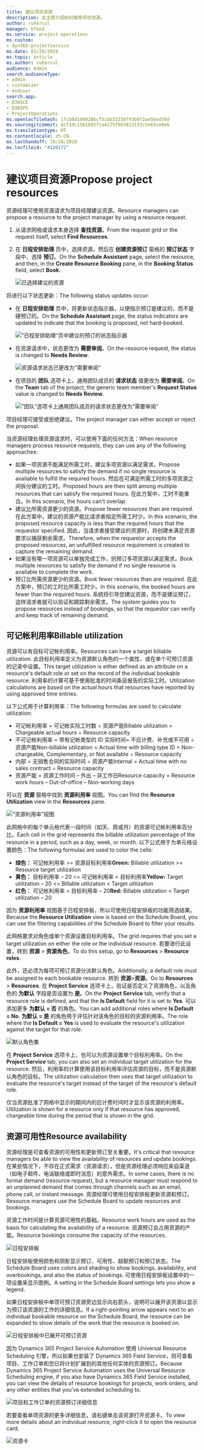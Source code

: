 ```yaml
---
title: 建议项目资源
description: 此主题介绍如何推荐项目资源。
author: ruhercul
manager: kfend
ms.service: project-operations
ms.custom:
- dyn365-projectservice
ms.date: 03/28/2019
ms.topic: article
ms.author: ruhercul
audience: Admin
search.audienceType:
- admin
- customizer
- enduser
search.app:
- D365CE
- D365PS
- ProjectOperations
ms.openlocfilehash: 1fcb8d1d40286cf5cbb23338f93b072ae5bed70d
ms.sourcegitcommit: 4cf1dc1561b92fca4175f0b3813133c5e63ce8e6
ms.translationtype: HT
ms.contentlocale: zh-CN
ms.lasthandoff: 10/28/2020
ms.locfileid: "4120172"
---
```

# <a name="propose-project-resources"></a><span data-ttu-id="5bbb6-103">建议项目资源</span><span class="sxs-lookup"><span data-stu-id="5bbb6-103">Propose project resources</span></span>

<span data-ttu-id="5bbb6-104">资源经理可使用资源请求为项目经理建议资源。</span><span class="sxs-lookup"><span data-stu-id="5bbb6-104">Resource managers can propose a resource to the project manager by using a resource request.</span></span>

1. <span data-ttu-id="5bbb6-105">从请求网格或请求本身选择 **查找资源**。</span><span class="sxs-lookup"><span data-stu-id="5bbb6-105">From the request grid or the request itself, select **Find Resources**.</span></span>
2. <span data-ttu-id="5bbb6-106">在 **日程安排助理** 页中，选择资源，然后在 **创建资源预订** 窗格的 **预订状态** 字段中，选择 **预订**。</span><span class="sxs-lookup"><span data-stu-id="5bbb6-106">On the **Schedule Assistant** page, select the resource, and then, in the **Create Resource Booking** pane, in the **Booking Status** field, select **Book**.</span></span>

    ![已选择建议的资源](media/Resource-Management-image62.png)

<span data-ttu-id="5bbb6-108">将进行以下状态更新：</span><span class="sxs-lookup"><span data-stu-id="5bbb6-108">The following status updates occur:</span></span>

- <span data-ttu-id="5bbb6-109">在 **日程安排助理** 页中，将更新状态指示器，以便指示预订是建议的，而不是硬预订的。</span><span class="sxs-lookup"><span data-stu-id="5bbb6-109">On the **Schedule Assistant** page, the status indicators are updated to indicate that the booking is proposed, not hard-booked.</span></span>

    ![”日程安排助理“页中建议的预订的状态指示器](media/Resource-Management-image63.png)

- <span data-ttu-id="5bbb6-111">在资源请求中，状态更改为 **需要审阅**。</span><span class="sxs-lookup"><span data-stu-id="5bbb6-111">On the resource request, the status is changed to **Needs Review**.</span></span>

    ![资源请求状态已更改为”需要审阅“](media/Resource-Management-image64.png)

- <span data-ttu-id="5bbb6-113">在项目的 **团队** 选项卡上，通用团队成员的 **请求状态** 值更改为 **需要审阅**。</span><span class="sxs-lookup"><span data-stu-id="5bbb6-113">On the **Team** tab of the project, the generic team member's **Request Status** value is changed to **Needs Review**.</span></span>

    ![”团队“选项卡上通用团队成员的请求状态更改为”需要审阅“](media/Resource-Management-image48.png)

<span data-ttu-id="5bbb6-115">项目经理可接受或拒绝建议。</span><span class="sxs-lookup"><span data-stu-id="5bbb6-115">The project manager can either accept or reject the proposal.</span></span>

<span data-ttu-id="5bbb6-116">当资源经理处理资源请求时，可以使用下面的任何方法：</span><span class="sxs-lookup"><span data-stu-id="5bbb6-116">When resource managers process resource requests, they can use any of the following approaches:</span></span>

- <span data-ttu-id="5bbb6-117">如果一项资源不能满足所需工时，建议多项资源以满足需求。</span><span class="sxs-lookup"><span data-stu-id="5bbb6-117">Propose multiple resources to satisfy the demand if no single resource is available to fulfill the required hours.</span></span> <span data-ttu-id="5bbb6-118">然后在可满足所需工时的多项资源之间拆分建议的工时。</span><span class="sxs-lookup"><span data-stu-id="5bbb6-118">Proposed hours are then split among multiple resources that can satisfy the required hours.</span></span> <span data-ttu-id="5bbb6-119">在此方案中，工时不能重合。</span><span class="sxs-lookup"><span data-stu-id="5bbb6-119">In this scenario, the hours can't overlap.</span></span>
- <span data-ttu-id="5bbb6-120">建议比所需资源更少的资源。</span><span class="sxs-lookup"><span data-stu-id="5bbb6-120">Propose fewer resources than are required.</span></span> <span data-ttu-id="5bbb6-121">在此方案中，建议的资源产能比请求者指定所需工时少。</span><span class="sxs-lookup"><span data-stu-id="5bbb6-121">In this scenario, the proposed resource capacity is less than the required hours that the requestor specified.</span></span> <span data-ttu-id="5bbb6-122">因此，当请求者接受建议的资源时，将创建未满足资源要求以捕获剩余需求。</span><span class="sxs-lookup"><span data-stu-id="5bbb6-122">Therefore, when the requestor accepts the proposed resources, an unfulfilled resource requirement is created to capture the remaining demand.</span></span>
- <span data-ttu-id="5bbb6-123">如果没有哪一项资源可以单独完成工作，则预订多项资源以满足需求。</span><span class="sxs-lookup"><span data-stu-id="5bbb6-123">Book multiple resources to satisfy the demand if no single resource is available to complete the work.</span></span>
- <span data-ttu-id="5bbb6-124">预订比所需资源更少的资源。</span><span class="sxs-lookup"><span data-stu-id="5bbb6-124">Book fewer resources than are required.</span></span> <span data-ttu-id="5bbb6-125">在此方案中，预订的工时比所需工时少。</span><span class="sxs-lookup"><span data-stu-id="5bbb6-125">In this scenario, the booked hours are fewer than the required hours.</span></span> <span data-ttu-id="5bbb6-126">系统将引导您建议资源，而不是建议预订，这样请求者就可以验证和跟踪剩余需求。</span><span class="sxs-lookup"><span data-stu-id="5bbb6-126">The system guides you to propose resources instead of bookings, so that the requestor can verify and keep track of remaining demand.</span></span>

## <a name="billable-utilization"></a><span data-ttu-id="5bbb6-127">可记帐利用率</span><span class="sxs-lookup"><span data-stu-id="5bbb6-127">Billable utilization</span></span>

<span data-ttu-id="5bbb6-128">资源可以有目标可记帐利用率。</span><span class="sxs-lookup"><span data-stu-id="5bbb6-128">Resources can have a target billable utilization.</span></span> <span data-ttu-id="5bbb6-129">此目标利用率定义为资源默认角色的一个属性，或在单个可预订资源的记录中设置。</span><span class="sxs-lookup"><span data-stu-id="5bbb6-129">This target utilization is either defined as an attribute on a resource's default role or set on the record of the individual bookable resource.</span></span> <span data-ttu-id="5bbb6-130">利用率的计算可基于使用批准的时间条目报告的实际工时。</span><span class="sxs-lookup"><span data-stu-id="5bbb6-130">Utilization calculations are based on the actual hours that resources have reported by using approved time entries.</span></span>

<span data-ttu-id="5bbb6-131">以下公式用于计算利用率：</span><span class="sxs-lookup"><span data-stu-id="5bbb6-131">The following formulas are used to calculate utilization:</span></span>

- <span data-ttu-id="5bbb6-132">可记帐利用率 = 可记帐实际工时数 ÷ 资源产能</span><span class="sxs-lookup"><span data-stu-id="5bbb6-132">Billable utilization = Chargeable actual hours ÷ Resource capacity</span></span>
- <span data-ttu-id="5bbb6-133">不可记帐利用率 = 带有记帐类型的 ID 实际时间= 不应计费、补充或不可用 ÷ 资源产能</span><span class="sxs-lookup"><span data-stu-id="5bbb6-133">Non-billable utilization = Actual time with billing type ID = Non-chargeable, Complementary, or Not available ÷ Resource capacity</span></span>
- <span data-ttu-id="5bbb6-134">内部 = 无销售合同的实际时间 ÷ 资源产能</span><span class="sxs-lookup"><span data-stu-id="5bbb6-134">Internal = Actual time with no sales contract ÷ Resource capacity</span></span>
- <span data-ttu-id="5bbb6-135">资源产能 = 资源工作时间 – 外出 – 非工作日</span><span class="sxs-lookup"><span data-stu-id="5bbb6-135">Resource capacity = Resource work hours – Out-of-office – Non-working days</span></span>

<span data-ttu-id="5bbb6-136">可以在 **资源** 窗格中找到 **资源利用率** 视图。</span><span class="sxs-lookup"><span data-stu-id="5bbb6-136">You can find the **Resource Utilization** view in the **Resources** pane.</span></span>

![“资源利用率”视图](media/Resource-Management-image65.png)

<span data-ttu-id="5bbb6-138">此网格中的每个单元格代表一段时间（如天、周或月）的资源可记帐利用率百分比。</span><span class="sxs-lookup"><span data-stu-id="5bbb6-138">Each cell in the grid represents the billable utilization percentage of the resource in a period, such as a day, week, or month.</span></span> <span data-ttu-id="5bbb6-139">以下公式用于为单元格设置颜色：</span><span class="sxs-lookup"><span data-stu-id="5bbb6-139">The following formulas are used to color the cells:</span></span>

- <span data-ttu-id="5bbb6-140">**绿色：** 可记帐利用率 \>= 资源目标利用率</span><span class="sxs-lookup"><span data-stu-id="5bbb6-140">**Green:** Billable utilization \>= Resource target utilization</span></span>
- <span data-ttu-id="5bbb6-141">**黄色：** 目标利用率 – 20 \<= 可记帐利用率 \< 目标利用率</span><span class="sxs-lookup"><span data-stu-id="5bbb6-141">**Yellow:** Target utilization – 20 \<= Billable utilization \< Target utilization</span></span>
- <span data-ttu-id="5bbb6-142">**红色：** 可记帐利用率 \< 目标利用率 – 20</span><span class="sxs-lookup"><span data-stu-id="5bbb6-142">**Red:** Billable utilization \< Target utilization – 20</span></span>

<span data-ttu-id="5bbb6-143">因为 **资源利用率** 视图基于日程安排板，所以可使用日程安排板的功能筛选结果。</span><span class="sxs-lookup"><span data-stu-id="5bbb6-143">Because the **Resource Utilization** view is based on the Schedule Board, you can use the filtering capabilities of the Schedule Board to filter your results.</span></span>

<span data-ttu-id="5bbb6-144">此网格要求对角色或单个资源设置目标利用率。</span><span class="sxs-lookup"><span data-stu-id="5bbb6-144">The grid requires that you set a target utilization on either the role or the individual resource.</span></span> <span data-ttu-id="5bbb6-145">若要进行此设置，转到 **资源** \> **资源角色**。</span><span class="sxs-lookup"><span data-stu-id="5bbb6-145">To do this setup, go to **Resources** \> **Resource roles**.</span></span>

<span data-ttu-id="5bbb6-146">此外，还必须为每项可预订资源分派默认角色。</span><span class="sxs-lookup"><span data-stu-id="5bbb6-146">Additionally, a default role must be assigned to each bookable resource.</span></span> <span data-ttu-id="5bbb6-147">转到 **资源**\>**资源**。</span><span class="sxs-lookup"><span data-stu-id="5bbb6-147">Go to **Resources** \> **Resources**.</span></span> <span data-ttu-id="5bbb6-148">在 **Project Service** 选项卡上，验证是否定义了资源角色，以及角色的 **为默认** 字段是否设置为 **是**。</span><span class="sxs-lookup"><span data-stu-id="5bbb6-148">On the **Project Service** tab, verify that a resource role is defined, and that the **Is Default** field for it is set to **Yes**.</span></span> <span data-ttu-id="5bbb6-149">可以添加更多 **为默认 = 否** 的角色。</span><span class="sxs-lookup"><span data-stu-id="5bbb6-149">You can add additional roles where **Is Default = No**.</span></span> <span data-ttu-id="5bbb6-150">**为默认 = 是** 的角色用于评估针对该角色的目标的资源利用率。</span><span class="sxs-lookup"><span data-stu-id="5bbb6-150">The role where the **Is Default = Yes** is used to evaluate the resource's utilization against the target for that role.</span></span>

![默认角色集](media/Resource-Management-image67.png)

<span data-ttu-id="5bbb6-152">在 **Project Service** 选项卡上，也可以为资源设置单个目标利用率。</span><span class="sxs-lookup"><span data-stu-id="5bbb6-152">On the **Project Service** tab, you can also set an individual target utilization for the resource.</span></span> <span data-ttu-id="5bbb6-153">然后，利用率的计算使用该目标利用率评估资源的目标，而不是资源默认角色的目标。</span><span class="sxs-lookup"><span data-stu-id="5bbb6-153">The utilization calculation then uses that target utilization to evaluate the resource's target instead of the target of the resource's default role.</span></span>

<span data-ttu-id="5bbb6-154">仅当资源批准了网格中显示的期间内的应计费时间时才显示该资源的利用率。</span><span class="sxs-lookup"><span data-stu-id="5bbb6-154">Utilization is shown for a resource only if that resource has approved, chargeable time during the period that is shown in the grid.</span></span>

## <a name="resource-availability"></a><span data-ttu-id="5bbb6-155">资源可用性</span><span class="sxs-lookup"><span data-stu-id="5bbb6-155">Resource availability</span></span>

<span data-ttu-id="5bbb6-156">资源经理是可查看资源的可用性和更新预订至关重要。</span><span class="sxs-lookup"><span data-stu-id="5bbb6-156">It's critical that resource managers be able to view the availability of resources and update bookings.</span></span> <span data-ttu-id="5bbb6-157">在某些情况下，不存在正式需求（资源请求），但是资源经理必须响应来自渠道（如电子邮件、电话联络或即时消息）的意外需求。</span><span class="sxs-lookup"><span data-stu-id="5bbb6-157">In some cases, there is no formal demand (resource request), but a resource manager must respond to an unplanned demand that comes through channels such as an email, phone call, or instant message.</span></span> <span data-ttu-id="5bbb6-158">资源经理可使用日程安排板更新资源和预订。</span><span class="sxs-lookup"><span data-stu-id="5bbb6-158">Resource managers use the Schedule Board to update resources and bookings.</span></span>

<span data-ttu-id="5bbb6-159">资源工作时间是计算资源可用性的基础。</span><span class="sxs-lookup"><span data-stu-id="5bbb6-159">Resource work hours are used as the basis for calculating the availability of a resource.</span></span> <span data-ttu-id="5bbb6-160">资源预订会占用资源的产能。</span><span class="sxs-lookup"><span data-stu-id="5bbb6-160">Resource bookings consume the capacity of the resources.</span></span>

![日程安排板](media/Resource-Management-image68.png)

<span data-ttu-id="5bbb6-162">日程安排板使用颜色和阴影显示预订、可用性、超额预订和预订状态。</span><span class="sxs-lookup"><span data-stu-id="5bbb6-162">The Schedule Board uses colors and shading to show bookings, availability, and overbookings, and also the status of bookings.</span></span> <span data-ttu-id="5bbb6-163">可使用日程安排板设置中的一项设置来显示图例。</span><span class="sxs-lookup"><span data-stu-id="5bbb6-163">A setting in the Schedule Board settings lets you show a legend.</span></span>

<span data-ttu-id="5bbb6-164">如果日程安排板中单项可预订资源旁边显示向右箭头，说明可以展开该资源以显示为预订该资源的工作的详细信息。</span><span class="sxs-lookup"><span data-stu-id="5bbb6-164">If a right-pointing arrow appears next to an individual bookable resource on the Schedule Board, the resource can be expanded to show details of the work that the resource is booked on.</span></span>

![日程安排板中已展开可预订资源](media/Resource-Management-image69.png)

<span data-ttu-id="5bbb6-166">因为 Dynamics 365 Project Service Automation 使用 Universal Resource Scheduling 引擎，所以如果也安装了 Dynamics 365 Field Service，则可查看项目、工作订单和您已将计划扩展到的其他任何实体的资源预订。</span><span class="sxs-lookup"><span data-stu-id="5bbb6-166">Because Dynamics 365 Project Service Automation uses the Universal Resource Scheduling engine, if you also have Dynamics 365 Field Service installed, you can view the details of resource bookings for projects, work orders, and any other entities that you've extended scheduling to.</span></span>

![项目和工作订单的资源预订详细信息](media/Resource-Management-image70.png)

<span data-ttu-id="5bbb6-168">若要查看单项资源的更多详细信息，请右键单击该资源打开资源卡。</span><span class="sxs-lookup"><span data-stu-id="5bbb6-168">To view more details about an individual resource, right-click it to open the resource card.</span></span>

![资源卡](media/Resource-Management-image71.png)
